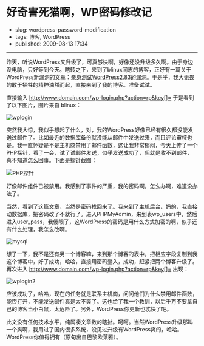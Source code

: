 # 好奇害死猫啊，WP密码修改记

- slug: wordpress-password-modification
- tags: 博客, WordPress
- published: 2009-08-13 17:34

-------------------------

昨天，听说WordPress又升级了，可真够快啊，好像还没升级多久啊。由于身边没电脑，只好等到今天。瞎转之下，来到了blinux同志的博客，正好有一篇关于WordPress新漏洞的文章：[亲身测试WordPress2.83的漏洞][1]。于是乎，我大无畏的敢于牺牲的精神油然而起，直接来到了我的博客。准备试试。

直接输入 http://www.domain.com/wp-login.php?action=rp&key[]= 于是看到了以下图片，图片来自 blinux：

![wplogin](//dn-serho.qbox.me/blog/2009081301.gif)

突然我大惊，我似乎想起了什么，对，我的WordPress好像已经有很久都没能发送过邮件了。比如最近的数据库备份就没能从邮件中发送过来，而且评论审核也是。我一直怀疑是不是主机商禁用了邮件函数，这让我非常郁闷，今天上传了一个PHP探针，看了一会，试了试邮件发送，似乎发送成功了，但就是收不到邮件，真不知道怎么回事。下面是探针截图：

![PHP探针](//dn-serho.qbox.me/blog/2009081302.jpg)

好像邮件组件已被禁用。我感到了事件的严重，我的密码啊，怎么办啊，难道没办法了。

当然，看到了这篇文章，当然是密码找回来了。我来到了主机后台，妈的，我直接动数据库，把密码改了不就行了。进入PHPMyAdmin，来到表wp_users中，然后进入user_pass，我傻眼了，这WordPress的密码是用什么方式加密的啊，似乎还有什么处理，我怎么改啊。

![mysql](//dn-serho.qbox.me/blog/2009081303.jpg)

想了一下，我不是还有另一个博客嘛，来到那个博客的表中，把相应字段复制到我这个博客中，好了成功，哈哈，直接用密码登入，成功，赶紧把两个博客升级了。再次进入 http://www.domain.com/wp-login.php?action=rp&key[]= 出现：

![wplogin2](//dn-serho.qbox.me/blog/2009081304.jpg)

应该成功了，哈哈，现在的任务就是联系主机商，问问他们为什么禁用邮件函数，能否打开，不能发送邮件真是太不爽了。这也给了我一个教训，以后千万不要拿自己的博客当小白鼠，太危险了。另外，WordPress你更新也忒快了吧。

此文没有任何技术水平，纯属凑文章数的瞎扯。呵呵。当然WordPress升级那叫一个爽啊，我用过了国内很多系统，没见过升级有WordPress爽的，哈哈。WordPress你值得拥有（原句出自巴黎欧莱雅）。


[1]: http://www.blinux.cn/personally-test-the-vulnerability-wordpress2-83/
